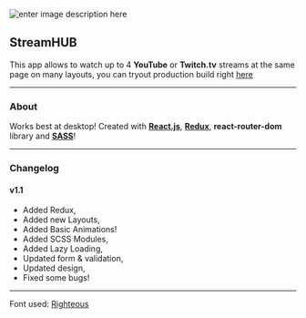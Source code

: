 ![enter image description here](https://i.imgur.com/XdY7uJ5.png)

## StreamHUB

This app allows to watch up to 4 **YouTube** or **Twitch.tv** streams at the same page on many layouts, you can tryout production build right [here](https://dawidzawada.github.io/stream-hub/)


------------



### About

Works best at desktop! Created with [**React.js**](https://reactjs.org), [**Redux**](https://redux.js.org/ "Redux"), **react-router-dom** library and [**SASS**](https://sass-lang.com/ "SASS")!


------------



### Changelog
#### v1.1
- Added Redux,
- Added new Layouts,
- Added Basic Animations!
- Added SCSS Modules,
- Added Lazy Loading,
- Updated form & validation,
- Updated design,
- Fixed some bugs!


------------



Font used: [Righteous](https://fonts.google.com/specimen/Righteous)